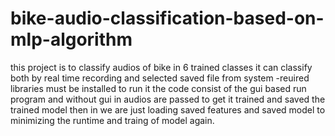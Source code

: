 # bike-audio-classification-based-on-mlp-algorithm
this project is to classify audios of bike in 6 trained classes
it can classify both by real time recording and selected saved file from system
 -reuired libraries must be installed to run it
the code consist of the gui based run program and without gui 
in         audios are passed to get it trained and saved the trained model
then in         we are just loading saved features and saved model to minimizing the runtime
and traing of model again.
 
 
